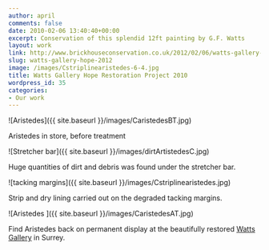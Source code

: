 ```yaml
---
author: april
comments: false
date: 2010-02-06 13:40:40+00:00
excerpt: Conservation of this splendid 12ft painting by G.F. Watts
layout: work
link: http://www.brickhouseconservation.co.uk/2012/02/06/watts-gallery-hope-2012/
slug: watts-gallery-hope-2012
image: /images/Cstriplinearistedes-6-4.jpg
title: Watts Gallery Hope Restoration Project 2010
wordpress_id: 35
categories:
- Our work
---
```


![Aristedes]({{ site.baseurl }}/images/CaristedesBT.jpg)

Aristedes in store, before treatment

![Stretcher bar]({{ site.baseurl }}/images/dirtArtistedesC.jpg)

Huge quantities of dirt and debris was found under the stretcher bar.

![tacking margins]({{ site.baseurl }}/images/Cstriplinearistedes.jpg)

Strip and dry lining carried out on the degraded tacking margins.

![Aristedes ]({{ site.baseurl }}/images/CaristedesAT.jpg)

Find Aristedes back on permanent display at the beautifully restored [Watts Gallery](http://www.wattsgallery.org.uk/) in Surrey.
